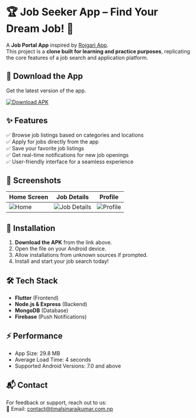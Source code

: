 # 🏆 Job Seeker App – Find Your Dream Job! 🚀  

A **Job Portal App** inspired by [Rojgari App](https://play.google.com/store/apps/details?id=com.rojgaripasal.rojgariapp&hl=en).  
This project is a **clone built for learning and practice purposes**, replicating the core features of a job search and application platform. 

## 📲 Download the App  
Get the latest version of the app. 

[![Download APK](https://img.shields.io/badge/Download-APK-blue?style=for-the-badge&logo=android)](https://github.com/learnwithraj/job-seeker-application/releases/download/v1.0.1/app-release.apk)  

## ✨ Features  
✅ Browse job listings based on categories and locations  
✅ Apply for jobs directly from the app  
✅ Save your favorite job listings  
✅ Get real-time notifications for new job openings  
✅ User-friendly interface for a seamless experience  

## 📸 Screenshots  
| Home Screen | Job Details | Profile |  
|-------------|------------|---------|  
| ![Home](https://res.cloudinary.com/dbfocstdc/image/upload/v1739208281/8b68bd2e-3792-4802-af0c-fd21535595fc_ytjtfl.jpg) | ![Job Details](https://res.cloudinary.com/dbfocstdc/image/upload/v1739208292/866f6398-6354-40a5-b079-76f88b8526d8_lykirx.jpg) | ![Profile](https://res.cloudinary.com/dbfocstdc/image/upload/v1739208306/f2e1d2d6-4527-4943-8287-0932078d7ecc_rhbor1.jpg) |  

## 🔧 Installation  
1. **Download the APK** from the link above.  
2. Open the file on your Android device.  
3. Allow installations from unknown sources if prompted.  
4. Install and start your job search today!  

## 🛠️ Tech Stack  
- **Flutter** (Frontend)  
- **Node.js & Express** (Backend)  
- **MongoDB** (Database)  
- **Firebase** (Push Notifications)

## ⚡ Performance
- App Size: 29.8 MB
- Average Load Time: 4 seconds
- Supported Android Versions: 7.0 and above    

## 📬 Contact  
For feedback or support, reach out to us:  
📧 Email: contact@timalsinarajkumar.com.np

